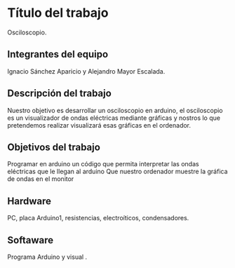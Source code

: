 # Título del trabajo

Osciloscopio.

## Integrantes del equipo

Ignacio Sánchez Aparicio y Alejandro Mayor Escalada.

## Descripción del trabajo

Nuestro objetivo es desarrollar un osciloscopio en arduino, el osciloscopio es un visualizador de ondas eléctricas mediante gráficas y nostros lo que pretendemos realizar visualizará esas gráficas en el ordenador.

## Objetivos del trabajo

Programar en arduino un código que permita interpretar las ondas eléctricas que le llegan al arduino
Que nuestro ordenador muestre la gráfica de ondas en el monitor

## Hardware

PC, placa Arduino1, resistencias, electroíticos, condensadores.

## Softaware

Programa Arduino y visual .
